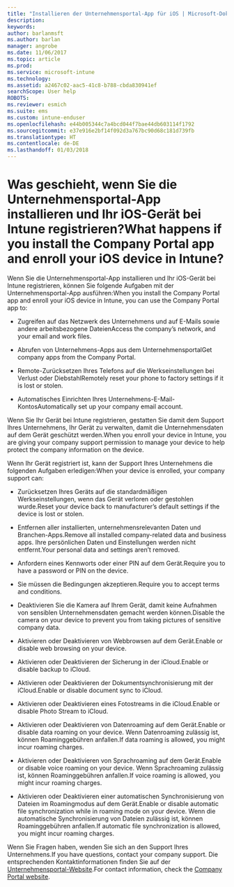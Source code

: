 ```yaml
---
title: "Installieren der Unternehmensportal-App für iOS | Microsoft-Dokumentation"
description: 
keywords: 
author: barlanmsft
ms.author: barlan
manager: angrobe
ms.date: 11/06/2017
ms.topic: article
ms.prod: 
ms.service: microsoft-intune
ms.technology: 
ms.assetid: a2467c02-aac5-41c8-b788-cbda830941ef
searchScope: User help
ROBOTS: 
ms.reviewer: esmich
ms.suite: ems
ms.custom: intune-enduser
ms.openlocfilehash: e44b005344c7a4bcd044f7bae44db603114f1792
ms.sourcegitcommit: e37e916e2bf14f092d3a767bc90d68c181d739fb
ms.translationtype: HT
ms.contentlocale: de-DE
ms.lasthandoff: 01/03/2018
---
```

# <a name="what-happens-if-you-install-the-company-portal-app-and-enroll-your-ios-device-in-intune"></a><span data-ttu-id="f3e32-102">Was geschieht, wenn Sie die Unternehmensportal-App installieren und Ihr iOS-Gerät bei Intune registrieren?</span><span class="sxs-lookup"><span data-stu-id="f3e32-102">What happens if you install the Company Portal app and enroll your iOS device in Intune?</span></span>

<span data-ttu-id="f3e32-103">Wenn Sie die Unternehmensportal-App installieren und Ihr iOS-Gerät bei Intune registrieren, können Sie folgende Aufgaben mit der Unternehmensportal-App ausführen:</span><span class="sxs-lookup"><span data-stu-id="f3e32-103">When you install the Company Portal app and enroll your iOS device in Intune, you can use the Company Portal app to:</span></span>

-   <span data-ttu-id="f3e32-104">Zugreifen auf das Netzwerk des Unternehmens und auf E-Mails sowie andere arbeitsbezogene Dateien</span><span class="sxs-lookup"><span data-stu-id="f3e32-104">Access the company’s network, and your email and work files.</span></span>

-   <span data-ttu-id="f3e32-105">Abrufen von Unternehmens-Apps aus dem Unternehmensportal</span><span class="sxs-lookup"><span data-stu-id="f3e32-105">Get company apps from the Company Portal.</span></span>

-   <span data-ttu-id="f3e32-106">Remote-Zurücksetzen Ihres Telefons auf die Werkseinstellungen bei Verlust oder Diebstahl</span><span class="sxs-lookup"><span data-stu-id="f3e32-106">Remotely reset your phone to factory settings if it is lost or stolen.</span></span>

-   <span data-ttu-id="f3e32-107">Automatisches Einrichten Ihres Unternehmens-E-Mail-Kontos</span><span class="sxs-lookup"><span data-stu-id="f3e32-107">Automatically set up your company email account.</span></span>

<span data-ttu-id="f3e32-108">Wenn Sie Ihr Gerät bei Intune registrieren, gestatten Sie damit dem Support Ihres Unternehmens, Ihr Gerät zu verwalten, damit die Unternehmensdaten auf dem Gerät geschützt werden.</span><span class="sxs-lookup"><span data-stu-id="f3e32-108">When you enroll your device in Intune, you are giving your company support permission to manage your device to help protect the company information on the device.</span></span>

<span data-ttu-id="f3e32-109">Wenn Ihr Gerät registriert ist, kann der Support Ihres Unternehmens die folgenden Aufgaben erledigen:</span><span class="sxs-lookup"><span data-stu-id="f3e32-109">When your device is enrolled, your company support can:</span></span>

-   <span data-ttu-id="f3e32-110">Zurücksetzen Ihres Geräts auf die standardmäßigen Werkseinstellungen, wenn das Gerät verloren oder gestohlen wurde.</span><span class="sxs-lookup"><span data-stu-id="f3e32-110">Reset your device back to manufacturer’s default settings if the device is lost or stolen.</span></span>

-   <span data-ttu-id="f3e32-111">Entfernen aller installierten, unternehmensrelevanten Daten und Branchen-Apps.</span><span class="sxs-lookup"><span data-stu-id="f3e32-111">Remove all installed company-related data and business apps.</span></span> <span data-ttu-id="f3e32-112">Ihre persönlichen Daten und Einstellungen werden nicht entfernt.</span><span class="sxs-lookup"><span data-stu-id="f3e32-112">Your personal data and settings aren’t removed.</span></span>

-   <span data-ttu-id="f3e32-113">Anfordern eines Kennworts oder einer PIN auf dem Gerät.</span><span class="sxs-lookup"><span data-stu-id="f3e32-113">Require you to have a password or PIN on the device.</span></span>

-   <span data-ttu-id="f3e32-114">Sie müssen die Bedingungen akzeptieren.</span><span class="sxs-lookup"><span data-stu-id="f3e32-114">Require you to accept terms and conditions.</span></span>

-   <span data-ttu-id="f3e32-115">Deaktivieren Sie die Kamera auf Ihrem Gerät, damit keine Aufnahmen von sensiblen Unternehmensdaten gemacht werden können.</span><span class="sxs-lookup"><span data-stu-id="f3e32-115">Disable the camera on your device to prevent you from taking pictures of sensitive company data.</span></span>

-   <span data-ttu-id="f3e32-116">Aktivieren oder Deaktivieren von Webbrowsen auf dem Gerät.</span><span class="sxs-lookup"><span data-stu-id="f3e32-116">Enable or disable web browsing on your device.</span></span>

-   <span data-ttu-id="f3e32-117">Aktivieren oder Deaktivieren der Sicherung in der iCloud.</span><span class="sxs-lookup"><span data-stu-id="f3e32-117">Enable or disable backup to iCloud.</span></span>

-   <span data-ttu-id="f3e32-118">Aktivieren oder Deaktivieren der Dokumentsynchronisierung mit der iCloud.</span><span class="sxs-lookup"><span data-stu-id="f3e32-118">Enable or disable document sync to iCloud.</span></span>

-   <span data-ttu-id="f3e32-119">Aktivieren oder Deaktivieren eines Fotostreams in die iCloud.</span><span class="sxs-lookup"><span data-stu-id="f3e32-119">Enable or disable Photo Stream to iCloud.</span></span>

-   <span data-ttu-id="f3e32-120">Aktivieren oder Deaktivieren von Datenroaming auf dem Gerät.</span><span class="sxs-lookup"><span data-stu-id="f3e32-120">Enable or disable data roaming on your device.</span></span> <span data-ttu-id="f3e32-121">Wenn Datenroaming zulässig ist, können Roaminggebühren anfallen.</span><span class="sxs-lookup"><span data-stu-id="f3e32-121">If data roaming is allowed, you might incur roaming charges.</span></span>

-   <span data-ttu-id="f3e32-122">Aktivieren oder Deaktivieren von Sprachroaming auf dem Gerät.</span><span class="sxs-lookup"><span data-stu-id="f3e32-122">Enable or disable voice roaming on your device.</span></span> <span data-ttu-id="f3e32-123">Wenn Sprachroaming zulässig ist, können Roaminggebühren anfallen.</span><span class="sxs-lookup"><span data-stu-id="f3e32-123">If voice roaming is allowed, you might incur roaming charges.</span></span>

-   <span data-ttu-id="f3e32-124">Aktivieren oder Deaktivieren einer automatischen Synchronisierung von Dateien im Roamingmodus auf dem Gerät.</span><span class="sxs-lookup"><span data-stu-id="f3e32-124">Enable or disable automatic file synchronization while in roaming mode on your device.</span></span> <span data-ttu-id="f3e32-125">Wenn die automatische Synchronisierung von Dateien zulässig ist, können Roaminggebühren anfallen.</span><span class="sxs-lookup"><span data-stu-id="f3e32-125">If automatic file synchronization is allowed, you might incur roaming charges.</span></span>

<span data-ttu-id="f3e32-126">Wenn Sie Fragen haben, wenden Sie sich an den Support Ihres Unternehmens.</span><span class="sxs-lookup"><span data-stu-id="f3e32-126">If you have questions, contact your company support.</span></span> <span data-ttu-id="f3e32-127">Die entsprechenden Kontaktinformationen finden Sie auf der [Unternehmensportal-Website](https://portal.manage.microsoft.com#HelpDeskDialog).</span><span class="sxs-lookup"><span data-stu-id="f3e32-127">For contact information, check the [Company Portal website](https://portal.manage.microsoft.com#HelpDeskDialog).</span></span>
